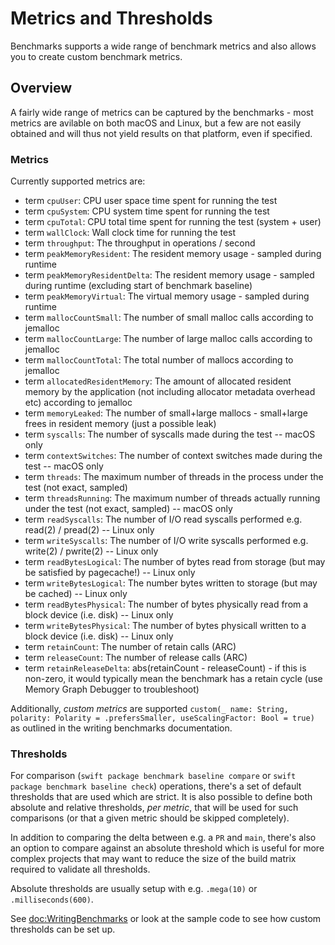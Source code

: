 # Metrics and Thresholds

Benchmarks supports a wide range of benchmark metrics and also allows you to create custom benchmark metrics.

## Overview

A fairly wide range of metrics can be captured by the benchmarks - most metrics are avilable on both macOS and Linux, but a few are not easily obtained and will thus not yield results on that platform, even if specified.

### Metrics

Currently supported metrics are:

- term `cpuUser`: CPU user space time spent for running the test
- term `cpuSystem`: CPU system time spent for running the test
- term `cpuTotal`: CPU total time spent for running the test (system + user)
- term `wallClock`: Wall clock time for running the test
- term `throughput`: The throughput in operations / second
- term `peakMemoryResident`: The resident memory usage - sampled during runtime
- term `peakMemoryResidentDelta`: The resident memory usage - sampled during runtime (excluding start of benchmark baseline) 
- term `peakMemoryVirtual`:  The virtual memory usage - sampled during runtime
- term `mallocCountSmall`: The number of small malloc calls according to jemalloc
- term `mallocCountLarge`: The number of large malloc calls according to jemalloc
- term `mallocCountTotal`: The total number of mallocs according to jemalloc
- term `allocatedResidentMemory`: The amount of allocated resident memory by the application (not including allocator metadata overhead etc) according to jemalloc
- term `memoryLeaked`: The number of small+large mallocs - small+large frees in resident memory (just a possible leak)
- term `syscalls`: The number of syscalls made during the test -- macOS only
- term `contextSwitches`: The number of context switches made during the test -- macOS only
- term `threads`: The maximum number of threads in the process under the test (not exact, sampled)
- term `threadsRunning`: The maximum number of threads actually running under the test (not exact, sampled) -- macOS only
- term `readSyscalls`: The number of I/O read syscalls performed e.g. read(2) / pread(2) -- Linux only
- term `writeSyscalls`: The number of I/O write syscalls performed e.g. write(2) / pwrite(2) -- Linux only
- term `readBytesLogical`: The number of bytes read from storage (but may be satisfied by pagecache!) -- Linux only
- term `writeBytesLogical`: The number bytes written to storage (but may be cached) -- Linux only
- term `readBytesPhysical`: The number of bytes physically read from a block device (i.e. disk) -- Linux only
- term `writeBytesPhysical`: The number of bytes physicall written to a block device (i.e. disk) -- Linux only
- term `retainCount`: The number of retain calls (ARC)
- term `releaseCount`: The number of release calls (ARC)
- term `retainReleaseDelta`: abs(retainCount - releaseCount) - if this is non-zero, it would typically mean the benchmark has a retain cycle (use Memory Graph Debugger to troubleshoot)

Additionally, _custom metrics_ are supported `custom(_ name: String, polarity: Polarity = .prefersSmaller, useScalingFactor: Bool = true)` as outlined in the writing benchmarks documentation.

### Thresholds

For comparison (`swift package benchmark baseline compare` or `swift package benchmark baseline check`) operations, there's a set of default thresholds that are used which are strict. It is also possible to define both absolute and relative thresholds, _per metric_, that will be used for such comparisons (or that a given metric should be skipped completely).

In addition to comparing the delta between e.g. a `PR` and `main`, there's also an option to compare against an absolute threshold which is useful for more complex projects that may want to reduce the size of the build matrix required to validate all thresholds. 

Absolute thresholds are usually setup with e.g. `.mega(10)` or `.milliseconds(600)`.

See <doc:WritingBenchmarks> or look at the sample code to see how custom thresholds can be set up.
